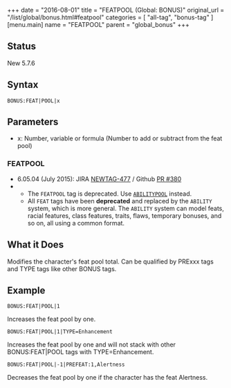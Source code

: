 +++
date = "2016-08-01"
title = "FEATPOOL (Global: BONUS)"
original_url = "/list/global/bonus.html#featpool"
categories = [ "all-tag", "bonus-tag" ]
[menu.main]
    name = "FEATPOOL"
    parent = "global_bonus"
+++

## Status

New 5.7.6

## Syntax

`BONUS:FEAT|POOL|x`

## Parameters

-   x: Number, variable or formula (Number to add or
    subtract from the feat pool)



### FEATPOOL

-   6.05.04 (July 2015): JIRA
    [NEWTAG-477](http://jira.pcgen.org/browse/NEWTAG-477) / Github [PR
    \#380](https://github.com/PCGen/pcgen/pull/380)
-   -   The `FEATPOOL` tag is deprecated. Use
        [`ABILITYPOOL`](/list/global/bonus/abilitypool.html) instead.
    -   All `FEAT` tags have been **deprecated** and replaced by the
        `ABILITY` system, which is more general. The `ABILITY` system
        can model feats, racial features, class features, traits, flaws,
        temporary bonuses, and so on, all using a common format.

<div class="deprecated">

What it Does
------------

Modifies the character's feat pool total. Can be qualified by PRExxx
tags and TYPE tags like other BONUS tags.

Example
-------

`BONUS:FEAT|POOL|1`

Increases the feat pool by one.

`BONUS:FEAT|POOL|1|TYPE=Enhancement`

Increases the feat pool by one and will not stack with other
BONUS:FEAT|POOL tags with TYPE=Enhancement.

`BONUS:FEAT|POOL|-1|PREFEAT:1,Alertness`

Decreases the feat pool by one if the character has the feat Alertness.

</div>

